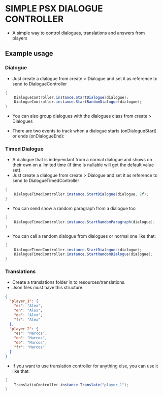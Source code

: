 # SIMPLE PSX DIALOGUE CONTROLLER

- A simple way to control dialogues, translations and answers from players

## Example usage


### Dialogue

- Just create a dialogue from create > Dialogue and set it as reference to send to DialogueController

```csharp
{
    DialogueController.instance.StartDialogue(dialogue);
    DialogueController.instance.StartRandomDialogue(dialogue);
}
```

- You can also group dialogues with the dialogues class from create > Dialogues

- There are two events to track when a dialogue starts (onDialogueStart) or ends (onDialogueEnd):


### Timed Dialogue

- A dialogue that is independant from a normal dialogue and shows on their own on a limited time (if time is nullable will get the default value set).
- Just create a dialogue from create > Dialogue and set it as reference to send to DialogueTimedController

```csharp
{
    DialogueTimedController.instance.StartDialogue(dialogue, 2f);
}
```

- You can send show a random paragraph from a dialogue too

```csharp
{
    DialogueTimedController.instance.StartRandomParagraph(dialogue);
}
```

- You can call a random dialogue from dialogues or normal one like that:

```csharp
{
    DialogueTimedController.instance.StartDialogues(dialogue);
    DialogueTimedController.instance.StartRandomDialogue(dialogue);
}
```

### Translations

- Create a translations folder in to resources/translations.
- Json files must have this structure:

```json
{
  "player_1": {
    "es": "Alex",
    "en": "Alex",
    "de": "Alex",
    "fr": "Alex"
  },
  "player_2": {
    "es": "Marcos",
    "en": "Marcos",
    "de": "Marcos",
    "fr": "Marcos"
  }
}
```

- If you want to use translation controller for anything else, you can use it like that:

```csharp
{
    TranslatioController.instance.Translate("player_1");
}
```

